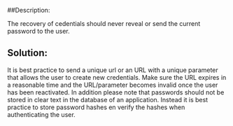 ##Description:

The recovery of cedentials should never reveal or send the current password to the user.

## Solution:

It is best practice to send a unique url or an URL with a unique parameter that allows the user to create new credentials.
Make sure the URL expires in a reasonable time and the URL/parameter becomes invalid once the user has been reactivated.
In addition please note that passwords should not be stored in clear text in the database of an application. Instead it is best practice to store password hashes en verify the hashes when authenticating the user.
